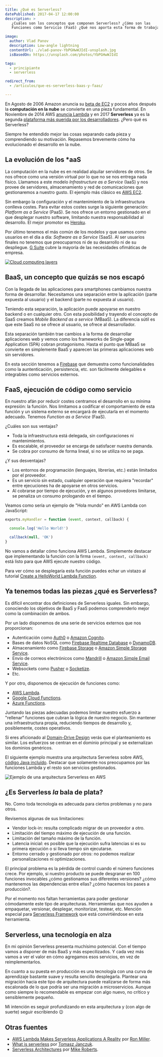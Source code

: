 ```yaml
---
title: ¿Qué es Serverless?
datePublished: 2017-04-17 12:00:00
description: >
   ¿Cuáles son los conceptos que componen Serverless? ¿Cómo son las
   Funciones como Servicio (FaaS) ¿Qué nos aporta esta forma de trabajar?

image:
  author: Vlad Panov
  description: Low-angle lightning
  contentUrl: ./vlad-panov-YbPGHwWJIdI-unsplash.jpg
  isBasedOn: https://unsplash.com/photos/YbPGHwWJIdI

tags:
  - principiante
  - serverless

redirect_from:
  - /articulos/que-es-serverless-baas-y-faas/

---
```


En Agosto de 2006 Amazon anuncia su [beta de EC2](https://aws.amazon.com/es/blogs/aws/amazon_ec2_beta/) y pocos años después la **computación en la nube** se convierte en una pieza fundamental. En Noviembre de 2014 AWS [anuncia Lambda](https://www.youtube.com/watch?v=9eHoyUVo-yg) y en 2017 **Serverless** ya es la segunda [plataforma más querida por los desarrolladores](https://stackoverflow.com/insights/survey/2017#technology-most-loved-dreaded-and-wanted-platforms). ¿Pero qué es Serverless?

Siempre he entendido mejor las cosas separando cada pieza y comprendiendo su motivación. Repasemos brevemente cómo ha evolucionado el desarrollo en la nube.

## La evolución de los *aaS

La computación en la nube es en realidad alquilar servidores de otros. Se nos ofrece como una versión virtual por lo que no se nos entrega nada físico. Llamamos a este modelo _Infrastructure as a Service_ (IaaS) y nos provee de servidores, almacenamiento y red de comunicaciones que gestionaremos a nuestro gusto. El ejemplo más clásico es [AWS EC2](https://aws.amazon.com/es/ec2/).

Sin embargo la configuración y el mantenimiento de la infraestructura conlleva costes. Para evitar estos costes surge la siguiente generación: _Platform as a Service_ (PaaS). Se nos ofrece un entorno gestionado en el que desplegar nuestro software, limitando nuestra responsabilidad al desarrollo. El mejor promotor es [Heroku](https://www.heroku.com/).

Por último tenemos el más común de los modelos y que usamos como usuarios en el día a día: _Software as a Service_ (SaaS). Al ser usuarios finales no tenemos que preocuparnos ni de su desarrollo ni de su despliegue. [G Suite](https://gsuite.google.com/) cubre la mayoría de las necesidades ofimáticas de empresa.

[![Cloud computing layers](./Cloud_computing_layers.png)](https://commons.wikimedia.org/wiki/File%3ACloud_computing_layers.svg)

## BaaS, un concepto que quizás se nos escapó

Con la llegada de las aplicaciones para smartphones cambiamos nuestra forma de desarrollar. Necesitamos una separación entre la aplicación (parte expuesta al usuario) y el backend (parte no expuesta al usuario).

Teniendo esta separación, la aplicación puede apoyarse en nuestro backend o en cualquier otro. Con esta posibilidad y trayendo el concepto de SaaS creamos _Mobile Backend as a service_ (MBaaS). La diferencia sútil es que este SaaS no se ofrece al usuario, se ofrece al desarrollador.

Esta separación también trae cambios a la forma de desarrollar aplicaciones web y vemos como los frameworks de Single-page Application (SPA) cobran protagonismo. Hasta el punto que MBaaS se convierte en simplemente BaaS y aparecen las primeras aplicaciones web sin servidores.

En esta sección tenemos a [Firebase](https://firebase.google.com/) que demuestra como funcionalidades como la auntenticación, persistencia, etc. son fácilmente delegables e integrables como servicios externos.

## FaaS, ejecución de código como servicio

En nuestro afán por reducir costes centramos el desarrollo en su mínima expresión: la función. Nos limitamos a codificar el comportamiento de esta función y un sistema externo se encargará de ejecutarla en el momento adecuado. Tenemos _Function as a Service_ (FaaS).

¿Cuáles son sus ventajas?

- Toda la infraestructura está delegada, sin configuraciones ni mantenimientos.
- Es escalable, el proveedor se encarga de satisfacer nuestra demanda.
- Se cobra por consumo de forma lineal, si no se utiliza no se paga.

¿Y sus desventajas?

- Los entornos de programación (lenguajes, librerías, etc.) están límitados por el proveedor.
- Es un servicio sin estado, cualquier operación que requiera "recordar" entre ejecuciones ha de apoyarse en otros servicios.
- Al cobrarse por tiempo de ejecución, y en algunos provedores limitarse, se penaliza un consumo prologando en el tiempo.

Veamos como sería un ejemplo de "Hola mundo" en AWS Lambda con JavaScript:

```javascript
exports.myHandler = function (event, context, callback) {

  console.log('Hello World!')

  callback(null, 'OK')
}
```

No vamos a detallar cómo funciona AWS Lambda. Simplemente destacar que implementando la función con la firma `(event, context, callback)` está listo para que AWS ejecute nuestro código. 

Para ver cómo se desplegaría esta función puedes echar un vistazo al tutorial [Create a HelloWorld Lambda Function](https://docs.aws.amazon.com/lambda/latest/dg/getting-started-create-function.html).

## Ya tenemos todas las piezas ¿qué es Serverless?

Es difícil encontrar dos definiciones de Serverless iguales. Sin embargo, conociendo los objetivos de BaaS y FaaS podemos comprenderlo mejor como la combinación de ambos.

Por un lado disponemos de una serie de servicios externos que nos proporcionan:

- Autenticación como [Auth0](https://auth0.com/) o [Amazon Cognito](https://aws.amazon.com/es/cognito/).
- Bases de datos NoSQL como [Firebase Realtime Database](https://firebase.google.com/docs/database/?hl=es) o [DynamoDB](https://aws.amazon.com/es/dynamodb/).
- Almacenamiento como [Firebase Storage](https://firebase.google.com/docs/storage/?hl=es) o [Amazon Simple Storage Service](https://aws.amazon.com/es/s3/).
- Envío de correos electrónicos como [Mandrill](http://www.mandrill.com/) o [Amazon Simple Email Service](https://aws.amazon.com/es/ses/).
- Websockets como [Pusher](https://pusher.com/) o [Socketize](https://socketize.com/).
- Etc.

Y por otro, disponemos de ejecución de funciones como:

- [AWS Lambda](https://aws.amazon.com/es/lambda/).
- [Google Cloud Functions](https://cloud.google.com/functions/).
- [Azure Functions](https://azure.microsoft.com/es-es/services/functions/).

Juntando las piezas adecuadas podemos limitar nuestro esfuerzo a "rellenar" funciones que cubran la lógica de nuestro negocio. Sin mantener una infraestructura propia, reduciendo tiempos de desarrollo y, posiblemente, costes operativos.

Si eres aficionado al [Domain-Drive Design](https://es.wikipedia.org/wiki/Dise%C3%B1o_guiado_por_el_dominio) verás que el planteamiento es similar. Los esfuerzos se centran en el dominio principal y se externalizan los dominios genéricos.

El siguiente ejemplo muestra una arquitectura Serverless sobre AWS, [código Java incluído](https://github.com/awslabs/lambda-refarch-webapp). Destacar que solamente nos preocupamos por las funciones Lambda y el resto son servicios gestionados.

![Ejemplo de una arquitectura Serverless en AWS](./RefArch_BlogApp_Serverless.png)


## ¿Es Serverless _la_ bala de plata?

No. Como toda tecnología es adecuada para ciertos problemas y no para otros.

Revisemos algunas de sus limitaciones:

- Vendor lock-in: resulta complicado migrar de un proveedor a otro.
- Limitación del tiempo máximo de ejecución de una función.
- Limitación del tamaño máximo de la función.
- Latencia inicial: es posible que la ejecución sufra latencias si es su primera ejecución o si lleva tiempo sin ejecutarse.
- Entorno cerrado y gestionado por otros: no podemos realizar personalizaciones ni optimizaciones.

El principal problema es la pérdida de control cuando el número funciones crece. Por ejemplo, si nuestro producto se puede desgranar en 100 funciones invocables ¿cómo gestionamos sus diferentes versiones? ¿cómo mantenemos las dependencias entre ellas? ¿cómo hacemos los pases a producción?.

Por el momento nos faltan herramientas para poder gestionar cómodamente este tipo de arquitecturas. Herramientas que nos ayuden a empaquetar, versionar, desplegar, monitorizar, testear, etc. Mención especial para [Serverless Framework](https://serverless.com/) que está convirtiéndose en esta herramienta.

## Serverless, una tecnología en alza

En mi opinión Serverless presenta muchísimo potencial. Con el tiempo vamos a disponer de más BaaS y más especilizados. Y cada vez más vamos a ver el valor en cómo agregamos esos servicios, en vez de reimplementarlos.

En cuanto a su puesta en producción es una tecnología con una curva de aprendizaje bastante suave y resulta sencillo desplegarla. Plantear una migración hacia este tipo de arquitectura puede realizarse de forma más escalonada de lo que podría ser una migración a microservicios. Aunque como siempre lo recomendable es empezar con algo nuevo, no crítico y sensiblemente pequeño.

Mi intención es seguir profundizando en esta arquitectura y (con algo de suerte) seguir escribiendo 😉

## Otras fuentes

- [AWS Lambda Makes Serverless Applications A Reality](https://techcrunch.com/2015/11/24/aws-lamda-makes-serverless-applications-a-reality/) por [Ron Miller](https://twitter.com/ron_miller).
- [What is serverless](https://auth0.com/blog/what-is-serverless/) por [Tomasz Janczuk](https://twitter.com/tjanczuk).
- [Serverless Architectures](https://martinfowler.com/articles/serverless.html) por [Mike Roberts](https://twitter.com/mikebroberts).
